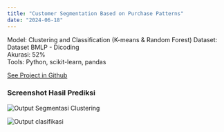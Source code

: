 ```yaml
---
title: "Customer Segmentation Based on Purchase Patterns"
date: "2024-06-18"
---
```


Model: Clustering and Classification (K-means & Random Forest)
Dataset: Dataset BMLP - Dicoding  
Akurasi: 52%  
Tools: Python, scikit-learn, pandas

[See Project in Github](https://github.com/pajarbeuy/Customer-Segmentation-Based-on-Purchase-Patterns)

### Screenshot Hasil Prediksi

![Output Segmentasi Clustering](/images/cluster.png)

![Output clasifikasi](/images/clasifikasi.png)
